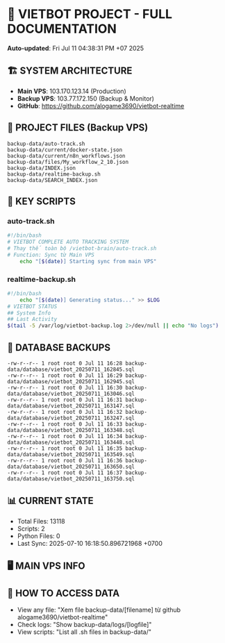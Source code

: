 # 🤖 VIETBOT PROJECT - FULL DOCUMENTATION
**Auto-updated**: Fri Jul 11 04:38:31 PM +07 2025

## 🏗️ SYSTEM ARCHITECTURE
- **Main VPS**: 103.170.123.14 (Production)
- **Backup VPS**: 103.77.172.150 (Backup & Monitor)
- **GitHub**: https://github.com/alogame3690/vietbot-realtime

## 📁 PROJECT FILES (Backup VPS)
```
backup-data/auto-track.sh
backup-data/current/docker-state.json
backup-data/current/n8n_workflows.json
backup-data/files/My_workflow_2_10.json
backup-data/INDEX.json
backup-data/realtime-backup.sh
backup-data/SEARCH_INDEX.json
```

## 🔧 KEY SCRIPTS
### auto-track.sh
```bash
#!/bin/bash
# VIETBOT COMPLETE AUTO TRACKING SYSTEM
# Thay thế toàn bộ /vietbot-brain/auto-track.sh
# Function: Sync từ Main VPS
    echo "[$(date)] Starting sync from main VPS"
```
### realtime-backup.sh
```bash
#!/bin/bash
    echo "[$(date)] Generating status..." >> $LOG
# VIETBOT STATUS
## System Info
## Last Activity
$(tail -5 /var/log/vietbot-backup.log 2>/dev/null || echo "No logs")
```

## 💾 DATABASE BACKUPS
```
-rw-r--r-- 1 root root 0 Jul 11 16:28 backup-data/database/vietbot_20250711_162845.sql
-rw-r--r-- 1 root root 0 Jul 11 16:29 backup-data/database/vietbot_20250711_162945.sql
-rw-r--r-- 1 root root 0 Jul 11 16:30 backup-data/database/vietbot_20250711_163046.sql
-rw-r--r-- 1 root root 0 Jul 11 16:31 backup-data/database/vietbot_20250711_163147.sql
-rw-r--r-- 1 root root 0 Jul 11 16:32 backup-data/database/vietbot_20250711_163247.sql
-rw-r--r-- 1 root root 0 Jul 11 16:33 backup-data/database/vietbot_20250711_163348.sql
-rw-r--r-- 1 root root 0 Jul 11 16:34 backup-data/database/vietbot_20250711_163448.sql
-rw-r--r-- 1 root root 0 Jul 11 16:35 backup-data/database/vietbot_20250711_163549.sql
-rw-r--r-- 1 root root 0 Jul 11 16:36 backup-data/database/vietbot_20250711_163650.sql
-rw-r--r-- 1 root root 0 Jul 11 16:37 backup-data/database/vietbot_20250711_163750.sql
```

## 📊 CURRENT STATE
- Total Files: 13118
- Scripts: 2
- Python Files: 0
- Last Sync: 2025-07-10 16:18:50.896721968 +0700

## 🖥️ MAIN VPS INFO


## 🚨 HOW TO ACCESS DATA
- View any file: "Xem file backup-data/[filename] từ github alogame3690/vietbot-realtime"
- Check logs: "Show backup-data/logs/[logfile]"
- View scripts: "List all .sh files in backup-data/"
